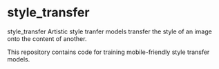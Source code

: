 # style_transfer
style_transfer
Artistic style tranfer models transfer the style of an image onto the content of another.

This repository contains code for training mobile-friendly style transfer models.
